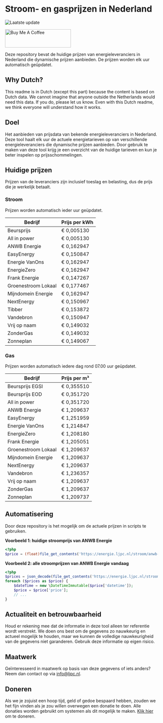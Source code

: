 # Stroom- en gasprijzen in Nederland

![Laatste update](https://img.shields.io/badge/laatste%20update-2025--06--09%2008%3A00%20CET-brightgreen)

<a href="https://www.buymeacoffee.com/Lars-" target="_blank"><img src="https://cdn.buymeacoffee.com/buttons/v2/default-orange.png" alt="Buy Me A Coffee" height="60" style="height: 60px !important;width: 217px !important;" ></a>

Deze repository bevat de huidige prijzen van energieleveranciers in Nederland die dynamische prijzen aanbieden. De prijzen worden elk uur automatisch geüpdatet.

## Why Dutch?

This readme is in Dutch (except this part) because the content is based on Dutch data. We cannot imagine that anyone outside the Netherlands would need this data. If you do, please let us know. Even with this Dutch readme, we think
everyone will understand how it works.

## Doel

Het aanbieden van prijsdata van bekende energieleveranciers in Nederland. Deze tool haalt elk uur de actuele energietarieven op van verschillende energieleveranciers die dynamische prijzen aanbieden. Door gebruik te maken van deze tool
krijg je een overzicht van de huidige tarieven en kun je beter inspelen op prijsschommelingen.

## Huidige prijzen

Prijzen van de leveranciers zijn inclusief toeslag en belasting, dus de prijs die je werkelijk betaalt.

### Stroom

Prijzen worden automatisch ieder uur geüpdatet.

 Bedrijf | Prijs per kWh 
---------|---------------
Beursprijs | € 0,005130
All in power | € 0,005130
ANWB Energie | € 0,162947
EasyEnergy | € 0,150847
Energie VanOns | € 0,162947
EnergieZero | € 0,162947
Frank Energie | € 0,147267
Groenestroom Lokaal | € 0,177467
Mijndomein Energie | € 0,162947
NextEnergy | € 0,150967
Tibber | € 0,153872
Vandebron | € 0,150947
Vrij op naam | € 0,149032
ZonderGas | € 0,149032
Zonneplan | € 0,149067


### Gas

Prijzen worden automatisch iedere dag rond 07.00 uur geüpdatet.

 Bedrijf | Prijs per m³ 
---------|--------------
Beursprijs EGSI | € 0,355510
Beursprijs EOD | € 0,351720
All in power | € 0,351720
ANWB Energie | € 1,209637
EasyEnergy | € 1,251959
Energie VanOns | € 1,214847
EnergieZero | € 1,208180
Frank Energie | € 1,205051
Groenestroom Lokaal | € 1,209637
Mijndomein Energie | € 1,209637
NextEnergy | € 1,209637
Vandebron | € 1,236357
Vrij op naam | € 1,209637
ZonderGas | € 1,209637
Zonneplan | € 1,209737


## Automatisering

Door deze repository is het mogelijk om de actuele prijzen in scripts te gebruiken.

**Voorbeeld 1: huidige stroomprijs van ANWB Energie**

```php
<?php
$price = (float)file_get_contents('https://energie.ljpc.nl/stroom/anwb-energie-nu.txt');

```

**Voorbeeld 2: alle stroomprijzen van ANWB Energie vandaag**

```php
<?php
$prices = json_decode(file_get_contents('https://energie.ljpc.nl/stroom/all-in-power-vandaag.json'),true);
foreach ($prices as $price) {
    $dateTime = new \DateTimeImmutable($price['datetime']);
    $price = $price['price'];
    // ...
}
```

## Actualiteit en betrouwbaarheid

Houd er rekening mee dat de informatie in deze tool alleen ter referentie wordt verstrekt. We doen ons best om de gegevens zo nauwkeurig en actueel mogelijk te houden, maar we kunnen de volledige nauwkeurigheid van de gegevens niet
garanderen. Gebruik deze informatie op eigen risico.

## Maatwerk

Geïnteresseerd in maatwerk op basis van deze gegevens of iets anders? Neem dan contact op
via [info@ljpc.nl](mailto:info@ljpc.nl?subject=Energie%20prijzen).

## Doneren

Als we je zojuist een hoop tijd, geld of gedoe bespaard hebben, zouden we het fijn vinden als je zou willen overwegen een
donatie te doen. Alle donaties worden gebruikt om systemen als dit mogelijk te
maken. [Klik hier](https://www.buymeacoffee.com/Lars-) om te doneren.
